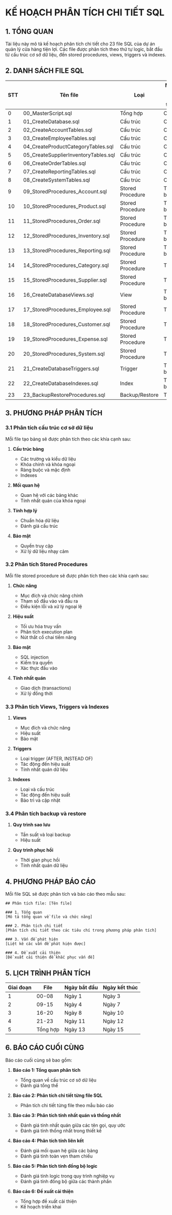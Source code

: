 
# KẾ HOẠCH PHÂN TÍCH CHI TIẾT SQL

## 1. TỔNG QUAN

Tài liệu này mô tả kế hoạch phân tích chi tiết cho 23 file SQL của dự án quản lý cửa hàng tiện lợi. Các file được phân tích theo thứ tự logic, bắt đầu từ cấu trúc cơ sở dữ liệu, đến stored procedures, views, triggers và indexes.

## 2. DANH SÁCH FILE SQL

| STT | Tên file | Loại | Mức độ ưu tiên |
|-----|----------|------|----------------|
| 0 | 00_MasterScript.sql | Tổng hợp | Cao |
| 1 | 01_CreateDatabase.sql | Cấu trúc | Cao |
| 2 | 02_CreateAccountTables.sql | Cấu trúc | Cao |
| 3 | 03_CreateEmployeeTables.sql | Cấu trúc | Cao |
| 4 | 04_CreateProductCategoryTables.sql | Cấu trúc | Cao |
| 5 | 05_CreateSupplierInventoryTables.sql | Cấu trúc | Cao |
| 6 | 06_CreateOrderTables.sql | Cấu trúc | Cao |
| 7 | 07_CreateReportingTables.sql | Cấu trúc | Cao |
| 8 | 08_CreateSystemTables.sql | Cấu trúc | Cao |
| 9 | 09_StoredProcedures_Account.sql | Stored Procedure | Trung bình |
| 10 | 10_StoredProcedures_Product.sql | Stored Procedure | Trung bình |
| 11 | 11_StoredProcedures_Order.sql | Stored Procedure | Trung bình |
| 12 | 12_StoredProcedures_Inventory.sql | Stored Procedure | Trung bình |
| 13 | 13_StoredProcedures_Reporting.sql | Stored Procedure | Trung bình |
| 14 | 14_StoredProcedures_Category.sql | Stored Procedure | Thấp |
| 15 | 15_StoredProcedures_Supplier.sql | Stored Procedure | Thấp |
| 16 | 16_CreateDatabaseViews.sql | View | Trung bình |
| 17 | 17_StoredProcedures_Employee.sql | Stored Procedure | Thấp |
| 18 | 18_StoredProcedures_Customer.sql | Stored Procedure | Thấp |
| 19 | 19_StoredProcedures_Expense.sql | Stored Procedure | Thấp |
| 20 | 20_StoredProcedures_System.sql | Stored Procedure | Thấp |
| 21 | 21_CreateDatabaseTriggers.sql | Trigger | Trung bình |
| 22 | 22_CreateDatabaseIndexes.sql | Index | Trung bình |
| 23 | 23_BackupRestoreProcedures.sql | Backup/Restore | Thấp |

## 3. PHƯƠNG PHÁP PHÂN TÍCH

### 3.1 Phân tích cấu trúc cơ sở dữ liệu

Mỗi file tạo bảng sẽ được phân tích theo các khía cạnh sau:

1. **Cấu trúc bảng**
   - Các trường và kiểu dữ liệu
   - Khóa chính và khóa ngoại
   - Ràng buộc và mặc định
   - Indexes

2. **Mối quan hệ**
   - Quan hệ với các bảng khác
   - Tính nhất quán của khóa ngoại

3. **Tính hợp lý**
   - Chuẩn hóa dữ liệu
   - Đánh giá cấu trúc

4. **Bảo mật**
   - Quyền truy cập
   - Xử lý dữ liệu nhạy cảm

### 3.2 Phân tích Stored Procedures

Mỗi file stored procedure sẽ được phân tích theo các khía cạnh sau:

1. **Chức năng**
   - Mục đích và chức năng chính
   - Tham số đầu vào và đầu ra
   - Điều kiện lỗi và xử lý ngoại lệ

2. **Hiệu suất**
   - Tối ưu hóa truy vấn
   - Phân tích execution plan
   - Nút thắt cổ chai tiềm năng

3. **Bảo mật**
   - SQL injection
   - Kiểm tra quyền
   - Xác thực đầu vào

4. **Tính nhất quán**
   - Giao dịch (transactions)
   - Xử lý đồng thời

### 3.3 Phân tích Views, Triggers và Indexes

1. **Views**
   - Mục đích và chức năng
   - Hiệu suất
   - Bảo mật

2. **Triggers**
   - Loại trigger (AFTER, INSTEAD OF)
   - Tác động đến hiệu suất
   - Tính nhất quán dữ liệu

3. **Indexes**
   - Loại và cấu trúc
   - Tác động đến hiệu suất
   - Bảo trì và cập nhật

### 3.4 Phân tích backup và restore

1. **Quy trình sao lưu**
   - Tần suất và loại backup
   - Hiệu suất

2. **Quy trình phục hồi**
   - Thời gian phục hồi
   - Tính nhất quán dữ liệu

## 4. PHƯƠNG PHÁP BÁO CÁO

Mỗi file SQL sẽ được phân tích và báo cáo theo mẫu sau:

```
## Phân tích file: [Tên file]

### 1. Tổng quan
[Mô tả tổng quan về file và chức năng]

### 2. Phân tích chi tiết
[Phân tích chi tiết theo các tiêu chí trong phương pháp phân tích]

### 3. Vấn đề phát hiện
[Liệt kê các vấn đề phát hiện được]

### 4. Đề xuất cải thiện
[Đề xuất cải thiện để khắc phục vấn đề]
```

## 5. LỊCH TRÌNH PHÂN TÍCH

| Giai đoạn | File | Ngày bắt đầu | Ngày kết thúc |
|-----------|------|--------------|---------------|
| 1 | 00-08 | Ngày 1 | Ngày 3 |
| 2 | 09-15 | Ngày 4 | Ngày 7 |
| 3 | 16-20 | Ngày 8 | Ngày 10 |
| 4 | 21-23 | Ngày 11 | Ngày 12 |
| 5 | Tổng hợp | Ngày 13 | Ngày 15 |

## 6. BÁO CÁO CUỐI CÙNG

Báo cáo cuối cùng sẽ bao gồm:

1. **Báo cáo 1: Tổng quan phân tích**
   - Tổng quan về cấu trúc cơ sở dữ liệu
   - Đánh giá tổng thể

2. **Báo cáo 2: Phân tích chi tiết từng file SQL**
   - Phân tích chi tiết từng file theo mẫu báo cáo

3. **Báo cáo 3: Phân tích tính nhất quán và thống nhất**
   - Đánh giá tính nhất quán giữa các tên gọi, quy ước
   - Đánh giá tính thống nhất trong thiết kế

4. **Báo cáo 4: Phân tích tính liên kết**
   - Đánh giá mối quan hệ giữa các bảng
   - Đánh giá tính toàn vẹn tham chiếu

5. **Báo cáo 5: Phân tích tính đồng bộ logic**
   - Đánh giá tính logic trong quy trình nghiệp vụ
   - Đánh giá tính đồng bộ giữa các thành phần

6. **Báo cáo 6: Đề xuất cải thiện**
   - Tổng hợp đề xuất cải thiện
   - Kế hoạch triển khai
